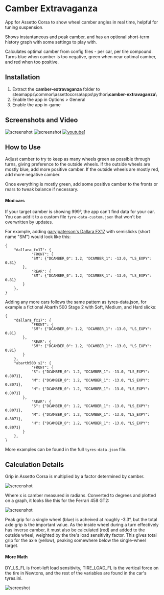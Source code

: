 # Camber Extravaganza

App for Assetto Corsa to show wheel camber angles in real time, helpful for tuning suspension.

Shows instantaneous and peak camber, and has an optional short-term history graph with some settings to play with.

Calculates optimal camber from config files - per car, per tire compound.  Turns blue when camber is too negative, green when near optimal camber, and red when too positive.

## Installation

1. Extract the **camber-extravaganza** folder to steamapps\\common\\assettocorsa\\apps\\python\\**camber-extravaganza**\
2. Enable the app in Options > General
3. Enable the app in-game

## Screenshots and Video

![screenshot](https://i.imgur.com/mMGKESZ.jpg)
![screenshot](https://thumbs.gfycat.com/CourteousSlimyCanvasback-size_restricted.gif)
[![youtube](https://i.imgur.com/CjyzZ9t.png)](https://www.youtube.com/watch?v=IMbU8Rjkklg)]

## How to Use

Adjust camber to try to keep as many wheels green as possible through turns, giving preference to the outside wheels.  If the outside wheels are mostly blue, add more positive camber.  If the outside wheels are mostly red, add more negative camber.

Once everything is mostly green, add some positive camber to the fronts or rears to tweak balance if necessary.

#### Mod cars

If your target camber is showing 999°, the app can't find data for your car.  You can add it to a custom file `tyre-data-custom.json` that won't be overwritten by updates.

For example, adding [garyjpaterson's Dallara FX17](http://www.racedepartment.com/downloads/dallara-fx-17.13928/) with semislicks (short name "SM") would look like this:

```
{
	"dallara_fx17": { 
        	"FRONT": {
			"SM": {"DCAMBER_0": 1.2, "DCAMBER_1": -13.0, "LS_EXPY": 0.81}
		},
        	"REAR": {
			"SM": {"DCAMBER_0": 1.2, "DCAMBER_1": -13.0, "LS_EXPY": 0.81}
		}
	},
}
```

Adding any more cars follows the same pattern as tyres-data.json, for example a fictional Abarth 500 Stage 2 with Soft, Medium, and Hard slicks:

```
{
	"dallara_fx17": {
        	"FRONT": {
			"SM": {"DCAMBER_0": 1.2, "DCAMBER_1": -13.0, "LS_EXPY": 0.81}
		},
        	"REAR": {
			"SM": {"DCAMBER_0": 1.2, "DCAMBER_1": -13.0, "LS_EXPY": 0.81}
		}
	},
	"abarth500_s2": {
        	"FRONT": {
			"S": {"DCAMBER_0": 1.2, "DCAMBER_1": -13.0, "LS_EXPY": 0.8071},
			"M": {"DCAMBER_0": 1.2, "DCAMBER_1": -13.0, "LS_EXPY": 0.8071},
			"H": {"DCAMBER_0": 1.2, "DCAMBER_1": -13.0, "LS_EXPY": 0.8071}
		},
        	"REAR": {
			"S": {"DCAMBER_0": 1.2, "DCAMBER_1": -13.0, "LS_EXPY": 0.8071},
			"M": {"DCAMBER_0": 1.2, "DCAMBER_1": -13.0, "LS_EXPY": 0.8071},
			"H": {"DCAMBER_0": 1.2, "DCAMBER_1": -13.0, "LS_EXPY": 0.8071}
		}
	},
}
```

More examples can be found in the full `tyres-data.json` file.

## Calculation Details

Grip in Assetto Corsa is multiplied by a factor determined by camber.

![screenshot](https://i.imgur.com/CTAz7dG.png)

Where x is camber measured in radians. Converted to degrees and plotted on a graph, it looks like this for the Ferrari 458 GT2:

![screenshot](https://i.imgur.com/U1J02EN.png)

Peak grip for a single wheel (blue) is acheived at roughly -3.3°, but the total axle grip is the important value.  As the inside wheel during a turn effectively has inverse camber, it must also be calculated (red) and added to the outside wheel, weighted by the tire's load sensitivity factor.  This gives total grip for the axle (yellow), peaking somewhere below the single-wheel target.

#### More Math

DY_LS_FL is front-left load sensitivity, TIRE_LOAD_FL is the vertical force on the tire in Newtons, and the rest of the variables are found in the car's tyres.ini. 

![screeshot](https://i.imgur.com/HNeTLnQ.png)


